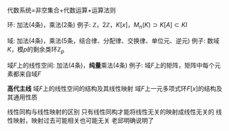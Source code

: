 代数系统=非空集合+代数运算+运算法则

环: 加法(4条)，乘法(2条)
例子: $\mathbb Z$，$2\mathbb Z$，$K[x]$，$M_n(K)\supset K[A]\subset KI$

域: 加法(4条)，乘法(5条，结合律、分配律、交换律、单位元、逆元)
例子: 数域$K$，模$p$的剩余类环$\mathbb Z_p$

域$F$上的线性空间: 加法(4条)，**纯量**乘法(4条)
例子: 域$F$上的矩阵，矩阵中每个元素都来自域$F$

**高代主线**
域$F$上的线性空间的结构及其线性映射
域$F$上一元多项式环$F[x]$的结构及其通用性质

线性同构与线性映射的区别
只有线性同构才能将线性无关的映射成线性无关的
线性映射，映射过去可能相关也可能无关
老邱明确说明了
